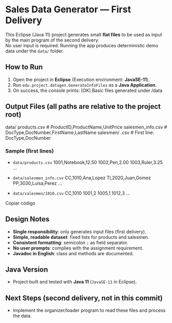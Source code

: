 # Sales Data Generator — First Delivery

This Eclipse (Java 11) project generates small **flat files** to be used as input by the main program of the second delivery.  
No user input is required. Running the app produces deterministic demo data under the `data/` folder.

## How to Run

1. Open the project in **Eclipse** (Execution environment: **JavaSE-11**).
2. Run `edu.project.datagen.GenerateInfoFiles` as a **Java Application**.
3. On success, the console prints: 
[OK] Basic files generated under /data
## Output Files (all paths are relative to the project root)

data/
products.csv # ProductID,ProductName,UnitPrice
salesmen_info.csv # DocType,DocNumber,FirstName,LastName
salesmen/
<DocNumber>.csv # First line: DocType,DocNumber

### Sample (first lines)

- `data/products.csv`
1001,Notebook,12.50
1002,Pen,2.00
1003,Ruler,3.25
...

- `data/salesmen_info.csv`
CC,1010,Ana,Lopez
TI,2020,Juan,Gomez
PP,3030,Luisa,Perez
...

- `data/salesmen/1010.csv`
CC,1010
1001,2
1005,1
1012,3
...

Copiar código

## Design Notes

- **Single responsibility**: only generates input files (first delivery).
- **Simple, readable dataset**: fixed lists for products and salesmen.
- **Consistent formatting**: semicolon `;` as field separator.
- **No user prompts**: complies with the assignment requirement.
- **Javadoc in English**: class and methods are documented.

## Java Version

- Project built and tested with **Java 11** (`JavaSE-11` in Eclipse).

## Next Steps (second delivery, not in this commit)

- Implement the organizer/loader program to read these files and process the data.
